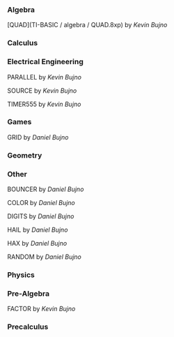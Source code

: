 ### Algebra

[QUAD](TI-BASIC / algebra / QUAD.8xp) by *Kevin Bujno*

### Calculus

### Electrical Engineering

PARALLEL by *Kevin Bujno*

SOURCE by *Kevin Bujno*

TIMER555 by *Kevin Bujno*

### Games

GRID by *Daniel Bujno*

### Geometry

### Other

BOUNCER by *Daniel Bujno*

COLOR by *Daniel Bujno*

DIGITS by *Daniel Bujno*

HAIL by *Daniel Bujno*

HAX by *Daniel Bujno*

RANDOM by *Daniel Bujno*

### Physics

### Pre-Algebra

FACTOR by *Kevin Bujno*

### Precalculus
